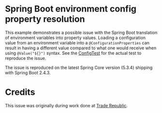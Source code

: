 # Spring Boot environment config property resolution

This example demonstrates a possible issue with the Spring Boot translation of
environment variables into property values. Loading a configuration value from 
an environment variable into a `@ConfigurationProperties` can result in having a
different value compared to what one would receive when using `@Value("${}")` 
syntax. See the [ConfigTest](src/test/kotlin/io/github/sandornemeth/spring/ConfigTest.kt)
for the actual test to reproduce the issue.

The issue is reproduced on the latest Spring Core version (5.3.4) shipping with
Spring Boot 2.4.3.


# Credits

This issue was originally during work done at 
[Trade Republic](https://traderepublic.com).